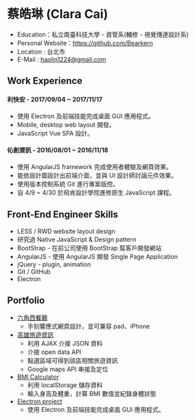 # 蔡皓琳 (Clara Cai)

* Education：私立南臺科技大學 - 資管系(輔修 - 視覺傳達設計系)
* Personal Website：https://github.com/Bearkern
* Location : 台北市
* E-Mail : haolin1224@gmail.com

## Work Experience

#### 利快安 - 2017/09/04 ~ 2017/11/17
* 使用 Electron 及前端技能完成桌面 GUI 應用程式。
* Mobile, desktop web layout 開發。
* JavaScript Vue SPA 設計。

#### 伈創資訊 - 2016/08/01 ~ 2016/11/18

* 使用 AngularJS framework 完成使用者體驗及網頁效果。
* 能依設計圖設計出前端介面，並與 UI 設計師討論元件效果。
* 使用版本控制系統 Git 進行專案版控。
* 自 4/9 ~ 4/30 於飛肯設計學院進修原生 JavaScript 課程。

## Front-End Engineer Skills

* LESS / RWD website layout design
* 研究過 Native JavaScript & Design pattern
* BootStrap - 在前公司使用 BootStrap 幫客戶開發網站
* AngularJS - 使用 AngularJS 開發 Single Page Application
* jQuery - plugin, animation
* Git / GitHub
* Electron

## Portfolio

* [六角西餐廳](https://bearkern.github.io/Hex-western-restaurant-RWD/)
  * 手刻響應式網頁設計，並可兼容 pad、iPhone
* [高雄旅遊資訊](https://bearkern.github.io/Kaohsiung-tour-map/)
  * 利用 AJAX 介接 JSON 資料
  * 介接 open data API
  * 點選區域可得到該區相關旅遊資訊
  * Google maps API 串接及定位
* [BMI Calculator](https://bearkern.github.io/BMI-calculator/)
  * 利用 localStorage 儲存資料
  * 輸入身高及體重，計算 BMI 數值並紀錄身體狀態
* [Electron project](https://www.dropbox.com/sh/e9ywcqrnq0dhcpq/AAALC0VXU2vhjKp_wYEBi0cGa?dl=0)
  * 使用 Electron 及前端技能完成桌面 GUI 應用程式。